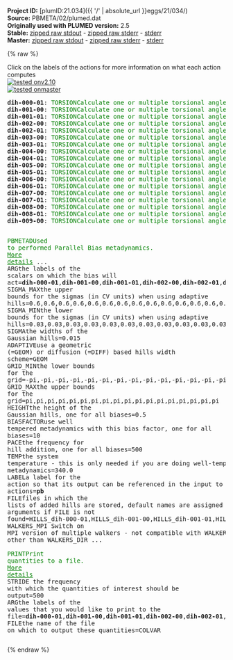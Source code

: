 **Project ID:** [plumID:21.034]({{ '/' | absolute_url }}eggs/21/034/)  
**Source:** PBMETA/02/plumed.dat  
**Originally used with PLUMED version:** 2.5  
**Stable:** [zipped raw stdout](plumed.dat.plumed.stdout.txt.zip) - [zipped raw stderr](plumed.dat.plumed.stderr.txt.zip) - [stderr](plumed.dat.plumed.stderr)  
**Master:** [zipped raw stdout](plumed.dat.plumed_master.stdout.txt.zip) - [zipped raw stderr](plumed.dat.plumed_master.stderr.txt.zip) - [stderr](plumed.dat.plumed_master.stderr)  

{% raw %}
<div class="plumedpreheader">
<div class="headerInfo" id="value_details_data/PBMETA/02/plumed.dat"> Click on the labels of the actions for more information on what each action computes </div>
<div class="containerBadge">
<div class="headerBadge"><a href="plumed.dat.plumed.stderr"><img src="https://img.shields.io/badge/v2.10-passing-green.svg" alt="tested onv2.10" /></a></div>
<div class="headerBadge"><a href="plumed.dat.plumed_master.stderr"><img src="https://img.shields.io/badge/master-passing-green.svg" alt="tested onmaster" /></a></div>
</div>
</div>
<pre class="plumedlisting">
<b name="data/PBMETA/02/plumed.datdih-000-01" onclick='showPath("data/PBMETA/02/plumed.dat","data/PBMETA/02/plumed.datdih-000-01","data/PBMETA/02/plumed.datdih-000-01","brown")'>dih-000-01</b>: <span class="plumedtooltip" style="color:green">TORSION<span class="right">Calculate one or multiple torsional angles. <a href="https://www.plumed.org/doc-master/user-doc/html/TORSION" style="color:green">More details</a><i></i></span></span> <span class="plumedtooltip">ATOMS<span class="right">the four atoms involved in the torsional angle<i></i></span></span>=1,5,22,24
<span style="display:none;" id="data/PBMETA/02/plumed.datdih-000-01">The TORSION action with label <b>dih-000-01</b> calculates the following quantities:<table  align="center" frame="void" width="95%" cellpadding="5%"><tr><td width="5%"><b> Quantity </b>  </td><td><b> Description </b> </td></tr><tr><td width="5%">dih-000-01.value</td><td>the TORSION involving these atoms</td></tr></table></span><b name="data/PBMETA/02/plumed.datdih-001-00" onclick='showPath("data/PBMETA/02/plumed.dat","data/PBMETA/02/plumed.datdih-001-00","data/PBMETA/02/plumed.datdih-001-00","brown")'>dih-001-00</b>: <span class="plumedtooltip" style="color:green">TORSION<span class="right">Calculate one or multiple torsional angles. <a href="https://www.plumed.org/doc-master/user-doc/html/TORSION" style="color:green">More details</a><i></i></span></span> <span class="plumedtooltip">ATOMS<span class="right">the four atoms involved in the torsional angle<i></i></span></span>=22,24,26,43
<span style="display:none;" id="data/PBMETA/02/plumed.datdih-001-00">The TORSION action with label <b>dih-001-00</b> calculates the following quantities:<table  align="center" frame="void" width="95%" cellpadding="5%"><tr><td width="5%"><b> Quantity </b>  </td><td><b> Description </b> </td></tr><tr><td width="5%">dih-001-00.value</td><td>the TORSION involving these atoms</td></tr></table></span><b name="data/PBMETA/02/plumed.datdih-001-01" onclick='showPath("data/PBMETA/02/plumed.dat","data/PBMETA/02/plumed.datdih-001-01","data/PBMETA/02/plumed.datdih-001-01","brown")'>dih-001-01</b>: <span class="plumedtooltip" style="color:green">TORSION<span class="right">Calculate one or multiple torsional angles. <a href="https://www.plumed.org/doc-master/user-doc/html/TORSION" style="color:green">More details</a><i></i></span></span> <span class="plumedtooltip">ATOMS<span class="right">the four atoms involved in the torsional angle<i></i></span></span>=24,26,43,45
<span style="display:none;" id="data/PBMETA/02/plumed.datdih-001-01">The TORSION action with label <b>dih-001-01</b> calculates the following quantities:<table  align="center" frame="void" width="95%" cellpadding="5%"><tr><td width="5%"><b> Quantity </b>  </td><td><b> Description </b> </td></tr><tr><td width="5%">dih-001-01.value</td><td>the TORSION involving these atoms</td></tr></table></span><b name="data/PBMETA/02/plumed.datdih-002-00" onclick='showPath("data/PBMETA/02/plumed.dat","data/PBMETA/02/plumed.datdih-002-00","data/PBMETA/02/plumed.datdih-002-00","brown")'>dih-002-00</b>: <span class="plumedtooltip" style="color:green">TORSION<span class="right">Calculate one or multiple torsional angles. <a href="https://www.plumed.org/doc-master/user-doc/html/TORSION" style="color:green">More details</a><i></i></span></span> <span class="plumedtooltip">ATOMS<span class="right">the four atoms involved in the torsional angle<i></i></span></span>=43,45,47,55
<span style="display:none;" id="data/PBMETA/02/plumed.datdih-002-00">The TORSION action with label <b>dih-002-00</b> calculates the following quantities:<table  align="center" frame="void" width="95%" cellpadding="5%"><tr><td width="5%"><b> Quantity </b>  </td><td><b> Description </b> </td></tr><tr><td width="5%">dih-002-00.value</td><td>the TORSION involving these atoms</td></tr></table></span><b name="data/PBMETA/02/plumed.datdih-002-01" onclick='showPath("data/PBMETA/02/plumed.dat","data/PBMETA/02/plumed.datdih-002-01","data/PBMETA/02/plumed.datdih-002-01","brown")'>dih-002-01</b>: <span class="plumedtooltip" style="color:green">TORSION<span class="right">Calculate one or multiple torsional angles. <a href="https://www.plumed.org/doc-master/user-doc/html/TORSION" style="color:green">More details</a><i></i></span></span> <span class="plumedtooltip">ATOMS<span class="right">the four atoms involved in the torsional angle<i></i></span></span>=45,47,55,57
<span style="display:none;" id="data/PBMETA/02/plumed.datdih-002-01">The TORSION action with label <b>dih-002-01</b> calculates the following quantities:<table  align="center" frame="void" width="95%" cellpadding="5%"><tr><td width="5%"><b> Quantity </b>  </td><td><b> Description </b> </td></tr><tr><td width="5%">dih-002-01.value</td><td>the TORSION involving these atoms</td></tr></table></span><b name="data/PBMETA/02/plumed.datdih-003-00" onclick='showPath("data/PBMETA/02/plumed.dat","data/PBMETA/02/plumed.datdih-003-00","data/PBMETA/02/plumed.datdih-003-00","brown")'>dih-003-00</b>: <span class="plumedtooltip" style="color:green">TORSION<span class="right">Calculate one or multiple torsional angles. <a href="https://www.plumed.org/doc-master/user-doc/html/TORSION" style="color:green">More details</a><i></i></span></span> <span class="plumedtooltip">ATOMS<span class="right">the four atoms involved in the torsional angle<i></i></span></span>=55,57,61,69
<span style="display:none;" id="data/PBMETA/02/plumed.datdih-003-00">The TORSION action with label <b>dih-003-00</b> calculates the following quantities:<table  align="center" frame="void" width="95%" cellpadding="5%"><tr><td width="5%"><b> Quantity </b>  </td><td><b> Description </b> </td></tr><tr><td width="5%">dih-003-00.value</td><td>the TORSION involving these atoms</td></tr></table></span><b name="data/PBMETA/02/plumed.datdih-003-01" onclick='showPath("data/PBMETA/02/plumed.dat","data/PBMETA/02/plumed.datdih-003-01","data/PBMETA/02/plumed.datdih-003-01","brown")'>dih-003-01</b>: <span class="plumedtooltip" style="color:green">TORSION<span class="right">Calculate one or multiple torsional angles. <a href="https://www.plumed.org/doc-master/user-doc/html/TORSION" style="color:green">More details</a><i></i></span></span> <span class="plumedtooltip">ATOMS<span class="right">the four atoms involved in the torsional angle<i></i></span></span>=57,61,69,71
<span style="display:none;" id="data/PBMETA/02/plumed.datdih-003-01">The TORSION action with label <b>dih-003-01</b> calculates the following quantities:<table  align="center" frame="void" width="95%" cellpadding="5%"><tr><td width="5%"><b> Quantity </b>  </td><td><b> Description </b> </td></tr><tr><td width="5%">dih-003-01.value</td><td>the TORSION involving these atoms</td></tr></table></span><b name="data/PBMETA/02/plumed.datdih-004-00" onclick='showPath("data/PBMETA/02/plumed.dat","data/PBMETA/02/plumed.datdih-004-00","data/PBMETA/02/plumed.datdih-004-00","brown")'>dih-004-00</b>: <span class="plumedtooltip" style="color:green">TORSION<span class="right">Calculate one or multiple torsional angles. <a href="https://www.plumed.org/doc-master/user-doc/html/TORSION" style="color:green">More details</a><i></i></span></span> <span class="plumedtooltip">ATOMS<span class="right">the four atoms involved in the torsional angle<i></i></span></span>=69,71,73,84
<span style="display:none;" id="data/PBMETA/02/plumed.datdih-004-00">The TORSION action with label <b>dih-004-00</b> calculates the following quantities:<table  align="center" frame="void" width="95%" cellpadding="5%"><tr><td width="5%"><b> Quantity </b>  </td><td><b> Description </b> </td></tr><tr><td width="5%">dih-004-00.value</td><td>the TORSION involving these atoms</td></tr></table></span><b name="data/PBMETA/02/plumed.datdih-004-01" onclick='showPath("data/PBMETA/02/plumed.dat","data/PBMETA/02/plumed.datdih-004-01","data/PBMETA/02/plumed.datdih-004-01","brown")'>dih-004-01</b>: <span class="plumedtooltip" style="color:green">TORSION<span class="right">Calculate one or multiple torsional angles. <a href="https://www.plumed.org/doc-master/user-doc/html/TORSION" style="color:green">More details</a><i></i></span></span> <span class="plumedtooltip">ATOMS<span class="right">the four atoms involved in the torsional angle<i></i></span></span>=71,73,84,86
<span style="display:none;" id="data/PBMETA/02/plumed.datdih-004-01">The TORSION action with label <b>dih-004-01</b> calculates the following quantities:<table  align="center" frame="void" width="95%" cellpadding="5%"><tr><td width="5%"><b> Quantity </b>  </td><td><b> Description </b> </td></tr><tr><td width="5%">dih-004-01.value</td><td>the TORSION involving these atoms</td></tr></table></span><b name="data/PBMETA/02/plumed.datdih-005-00" onclick='showPath("data/PBMETA/02/plumed.dat","data/PBMETA/02/plumed.datdih-005-00","data/PBMETA/02/plumed.datdih-005-00","brown")'>dih-005-00</b>: <span class="plumedtooltip" style="color:green">TORSION<span class="right">Calculate one or multiple torsional angles. <a href="https://www.plumed.org/doc-master/user-doc/html/TORSION" style="color:green">More details</a><i></i></span></span> <span class="plumedtooltip">ATOMS<span class="right">the four atoms involved in the torsional angle<i></i></span></span>=84,86,88,98
<span style="display:none;" id="data/PBMETA/02/plumed.datdih-005-00">The TORSION action with label <b>dih-005-00</b> calculates the following quantities:<table  align="center" frame="void" width="95%" cellpadding="5%"><tr><td width="5%"><b> Quantity </b>  </td><td><b> Description </b> </td></tr><tr><td width="5%">dih-005-00.value</td><td>the TORSION involving these atoms</td></tr></table></span><b name="data/PBMETA/02/plumed.datdih-005-01" onclick='showPath("data/PBMETA/02/plumed.dat","data/PBMETA/02/plumed.datdih-005-01","data/PBMETA/02/plumed.datdih-005-01","brown")'>dih-005-01</b>: <span class="plumedtooltip" style="color:green">TORSION<span class="right">Calculate one or multiple torsional angles. <a href="https://www.plumed.org/doc-master/user-doc/html/TORSION" style="color:green">More details</a><i></i></span></span> <span class="plumedtooltip">ATOMS<span class="right">the four atoms involved in the torsional angle<i></i></span></span>=86,88,98,100
<span style="display:none;" id="data/PBMETA/02/plumed.datdih-005-01">The TORSION action with label <b>dih-005-01</b> calculates the following quantities:<table  align="center" frame="void" width="95%" cellpadding="5%"><tr><td width="5%"><b> Quantity </b>  </td><td><b> Description </b> </td></tr><tr><td width="5%">dih-005-01.value</td><td>the TORSION involving these atoms</td></tr></table></span><b name="data/PBMETA/02/plumed.datdih-006-00" onclick='showPath("data/PBMETA/02/plumed.dat","data/PBMETA/02/plumed.datdih-006-00","data/PBMETA/02/plumed.datdih-006-00","brown")'>dih-006-00</b>: <span class="plumedtooltip" style="color:green">TORSION<span class="right">Calculate one or multiple torsional angles. <a href="https://www.plumed.org/doc-master/user-doc/html/TORSION" style="color:green">More details</a><i></i></span></span> <span class="plumedtooltip">ATOMS<span class="right">the four atoms involved in the torsional angle<i></i></span></span>=98,100,102,105
<span style="display:none;" id="data/PBMETA/02/plumed.datdih-006-00">The TORSION action with label <b>dih-006-00</b> calculates the following quantities:<table  align="center" frame="void" width="95%" cellpadding="5%"><tr><td width="5%"><b> Quantity </b>  </td><td><b> Description </b> </td></tr><tr><td width="5%">dih-006-00.value</td><td>the TORSION involving these atoms</td></tr></table></span><b name="data/PBMETA/02/plumed.datdih-006-01" onclick='showPath("data/PBMETA/02/plumed.dat","data/PBMETA/02/plumed.datdih-006-01","data/PBMETA/02/plumed.datdih-006-01","brown")'>dih-006-01</b>: <span class="plumedtooltip" style="color:green">TORSION<span class="right">Calculate one or multiple torsional angles. <a href="https://www.plumed.org/doc-master/user-doc/html/TORSION" style="color:green">More details</a><i></i></span></span> <span class="plumedtooltip">ATOMS<span class="right">the four atoms involved in the torsional angle<i></i></span></span>=100,102,105,107
<span style="display:none;" id="data/PBMETA/02/plumed.datdih-006-01">The TORSION action with label <b>dih-006-01</b> calculates the following quantities:<table  align="center" frame="void" width="95%" cellpadding="5%"><tr><td width="5%"><b> Quantity </b>  </td><td><b> Description </b> </td></tr><tr><td width="5%">dih-006-01.value</td><td>the TORSION involving these atoms</td></tr></table></span><b name="data/PBMETA/02/plumed.datdih-007-00" onclick='showPath("data/PBMETA/02/plumed.dat","data/PBMETA/02/plumed.datdih-007-00","data/PBMETA/02/plumed.datdih-007-00","brown")'>dih-007-00</b>: <span class="plumedtooltip" style="color:green">TORSION<span class="right">Calculate one or multiple torsional angles. <a href="https://www.plumed.org/doc-master/user-doc/html/TORSION" style="color:green">More details</a><i></i></span></span> <span class="plumedtooltip">ATOMS<span class="right">the four atoms involved in the torsional angle<i></i></span></span>=105,107,109,119
<span style="display:none;" id="data/PBMETA/02/plumed.datdih-007-00">The TORSION action with label <b>dih-007-00</b> calculates the following quantities:<table  align="center" frame="void" width="95%" cellpadding="5%"><tr><td width="5%"><b> Quantity </b>  </td><td><b> Description </b> </td></tr><tr><td width="5%">dih-007-00.value</td><td>the TORSION involving these atoms</td></tr></table></span><b name="data/PBMETA/02/plumed.datdih-007-01" onclick='showPath("data/PBMETA/02/plumed.dat","data/PBMETA/02/plumed.datdih-007-01","data/PBMETA/02/plumed.datdih-007-01","brown")'>dih-007-01</b>: <span class="plumedtooltip" style="color:green">TORSION<span class="right">Calculate one or multiple torsional angles. <a href="https://www.plumed.org/doc-master/user-doc/html/TORSION" style="color:green">More details</a><i></i></span></span> <span class="plumedtooltip">ATOMS<span class="right">the four atoms involved in the torsional angle<i></i></span></span>=107,109,119,121
<span style="display:none;" id="data/PBMETA/02/plumed.datdih-007-01">The TORSION action with label <b>dih-007-01</b> calculates the following quantities:<table  align="center" frame="void" width="95%" cellpadding="5%"><tr><td width="5%"><b> Quantity </b>  </td><td><b> Description </b> </td></tr><tr><td width="5%">dih-007-01.value</td><td>the TORSION involving these atoms</td></tr></table></span><b name="data/PBMETA/02/plumed.datdih-008-00" onclick='showPath("data/PBMETA/02/plumed.dat","data/PBMETA/02/plumed.datdih-008-00","data/PBMETA/02/plumed.datdih-008-00","brown")'>dih-008-00</b>: <span class="plumedtooltip" style="color:green">TORSION<span class="right">Calculate one or multiple torsional angles. <a href="https://www.plumed.org/doc-master/user-doc/html/TORSION" style="color:green">More details</a><i></i></span></span> <span class="plumedtooltip">ATOMS<span class="right">the four atoms involved in the torsional angle<i></i></span></span>=119,121,123,143
<span style="display:none;" id="data/PBMETA/02/plumed.datdih-008-00">The TORSION action with label <b>dih-008-00</b> calculates the following quantities:<table  align="center" frame="void" width="95%" cellpadding="5%"><tr><td width="5%"><b> Quantity </b>  </td><td><b> Description </b> </td></tr><tr><td width="5%">dih-008-00.value</td><td>the TORSION involving these atoms</td></tr></table></span><b name="data/PBMETA/02/plumed.datdih-008-01" onclick='showPath("data/PBMETA/02/plumed.dat","data/PBMETA/02/plumed.datdih-008-01","data/PBMETA/02/plumed.datdih-008-01","brown")'>dih-008-01</b>: <span class="plumedtooltip" style="color:green">TORSION<span class="right">Calculate one or multiple torsional angles. <a href="https://www.plumed.org/doc-master/user-doc/html/TORSION" style="color:green">More details</a><i></i></span></span> <span class="plumedtooltip">ATOMS<span class="right">the four atoms involved in the torsional angle<i></i></span></span>=121,123,143,145
<span style="display:none;" id="data/PBMETA/02/plumed.datdih-008-01">The TORSION action with label <b>dih-008-01</b> calculates the following quantities:<table  align="center" frame="void" width="95%" cellpadding="5%"><tr><td width="5%"><b> Quantity </b>  </td><td><b> Description </b> </td></tr><tr><td width="5%">dih-008-01.value</td><td>the TORSION involving these atoms</td></tr></table></span><b name="data/PBMETA/02/plumed.datdih-009-00" onclick='showPath("data/PBMETA/02/plumed.dat","data/PBMETA/02/plumed.datdih-009-00","data/PBMETA/02/plumed.datdih-009-00","brown")'>dih-009-00</b>: <span class="plumedtooltip" style="color:green">TORSION<span class="right">Calculate one or multiple torsional angles. <a href="https://www.plumed.org/doc-master/user-doc/html/TORSION" style="color:green">More details</a><i></i></span></span> <span class="plumedtooltip">ATOMS<span class="right">the four atoms involved in the torsional angle<i></i></span></span>=143,145,147,164

<span style="display:none;" id="data/PBMETA/02/plumed.datdih-009-00">The TORSION action with label <b>dih-009-00</b> calculates the following quantities:<table  align="center" frame="void" width="95%" cellpadding="5%"><tr><td width="5%"><b> Quantity </b>  </td><td><b> Description </b> </td></tr><tr><td width="5%">dih-009-00.value</td><td>the TORSION involving these atoms</td></tr></table></span><span class="plumedtooltip" style="color:green">PBMETAD<span class="right">Used to performed Parallel Bias metadynamics. <a href="https://www.plumed.org/doc-master/user-doc/html/PBMETAD" style="color:green">More details</a><i></i></span></span> ...
<span class="plumedtooltip">ARG<span class="right">the labels of the scalars on which the bias will act<i></i></span></span>=<b name="data/PBMETA/02/plumed.datdih-000-01">dih-000-01</b>,<b name="data/PBMETA/02/plumed.datdih-001-00">dih-001-00</b>,<b name="data/PBMETA/02/plumed.datdih-001-01">dih-001-01</b>,<b name="data/PBMETA/02/plumed.datdih-002-00">dih-002-00</b>,<b name="data/PBMETA/02/plumed.datdih-002-01">dih-002-01</b>,<b name="data/PBMETA/02/plumed.datdih-003-00">dih-003-00</b>,<b name="data/PBMETA/02/plumed.datdih-003-01">dih-003-01</b>,<b name="data/PBMETA/02/plumed.datdih-004-00">dih-004-00</b>,<b name="data/PBMETA/02/plumed.datdih-004-01">dih-004-01</b>,<b name="data/PBMETA/02/plumed.datdih-005-00">dih-005-00</b>,<b name="data/PBMETA/02/plumed.datdih-005-01">dih-005-01</b>,<b name="data/PBMETA/02/plumed.datdih-006-00">dih-006-00</b>,<b name="data/PBMETA/02/plumed.datdih-006-01">dih-006-01</b>,<b name="data/PBMETA/02/plumed.datdih-007-00">dih-007-00</b>,<b name="data/PBMETA/02/plumed.datdih-007-01">dih-007-01</b>,<b name="data/PBMETA/02/plumed.datdih-008-00">dih-008-00</b>,<b name="data/PBMETA/02/plumed.datdih-008-01">dih-008-01</b>,<b name="data/PBMETA/02/plumed.datdih-009-00">dih-009-00</b>
<span class="plumedtooltip">SIGMA_MAX<span class="right">the upper bounds for the sigmas (in CV units) when using adaptive hills<i></i></span></span>=0.6,0.6,0.6,0.6,0.6,0.6,0.6,0.6,0.6,0.6,0.6,0.6,0.6,0.6,0.6,0.6,0.6,0.6
<span class="plumedtooltip">SIGMA_MIN<span class="right">the lower bounds for the sigmas (in CV units) when using adaptive hills<i></i></span></span>=0.03,0.03,0.03,0.03,0.03,0.03,0.03,0.03,0.03,0.03,0.03,0.03,0.03,0.03,0.03,0.03,0.03,0.03
<span class="plumedtooltip">SIGMA<span class="right">the widths of the Gaussian hills<i></i></span></span>=0.015 <span class="plumedtooltip">ADAPTIVE<span class="right">use a geometric (=GEOM) or diffusion (=DIFF) based hills width scheme<i></i></span></span>=GEOM
<span class="plumedtooltip">GRID_MIN<span class="right">the lower bounds for the grid<i></i></span></span>=-pi,-pi,-pi,-pi,-pi,-pi,-pi,-pi,-pi,-pi,-pi,-pi,-pi,-pi,-pi,-pi,-pi,-pi
<span class="plumedtooltip">GRID_MAX<span class="right">the upper bounds for the grid<i></i></span></span>=pi,pi,pi,pi,pi,pi,pi,pi,pi,pi,pi,pi,pi,pi,pi,pi,pi,pi
<span class="plumedtooltip">HEIGHT<span class="right">the height of the Gaussian hills, one for all biases<i></i></span></span>=0.5 <span class="plumedtooltip">BIASFACTOR<span class="right">use well tempered metadynamics with this bias factor, one for all biases<i></i></span></span>=10 <span class="plumedtooltip">PACE<span class="right">the frequency for hill addition, one for all biases<i></i></span></span>=500
<span class="plumedtooltip">TEMP<span class="right">the system temperature - this is only needed if you are doing well-tempered metadynamics<i></i></span></span>=340.0
<span class="plumedtooltip">LABEL<span class="right">a label for the action so that its output can be referenced in the input to other actions<i></i></span></span>=<b name="data/PBMETA/02/plumed.datpb" onclick='showPath("data/PBMETA/02/plumed.dat","data/PBMETA/02/plumed.datpb","data/PBMETA/02/plumed.datpb","brown")'>pb</b>
<span class="plumedtooltip">FILE<span class="right">files in which the lists of added hills are stored, default names are assigned using arguments if FILE is not found<i></i></span></span>=HILLS_dih-000-01,HILLS_dih-001-00,HILLS_dih-001-01,HILLS_dih-002-00,HILLS_dih-002-01,HILLS_dih-003-00,HILLS_dih-003-01,HILLS_dih-004-00,HILLS_dih-004-01,HILLS_dih-005-00,HILLS_dih-005-01,HILLS_dih-006-00,HILLS_dih-006-01,HILLS_dih-007-00,HILLS_dih-007-01,HILLS_dih-008-00,HILLS_dih-008-01,HILLS_dih-009-00
<span class="plumedtooltip">WALKERS_MPI<span class="right"> Switch on MPI version of multiple walkers - not compatible with WALKERS_* options other than WALKERS_DIR<i></i></span></span>
...
<br/><span style="display:none;" id="data/PBMETA/02/plumed.datpb">The PBMETAD action with label <b>pb</b> calculates the following quantities:<table  align="center" frame="void" width="95%" cellpadding="5%"><tr><td width="5%"><b> Quantity </b>  </td><td><b> Description </b> </td></tr><tr><td width="5%">pb.bias</td><td>the instantaneous value of the bias potential</td></tr></table></span><span class="plumedtooltip" style="color:green">PRINT<span class="right">Print quantities to a file. <a href="https://www.plumed.org/doc-master/user-doc/html/PRINT" style="color:green">More details</a><i></i></span></span> <span class="plumedtooltip">STRIDE<span class="right"> the frequency with which the quantities of interest should be output<i></i></span></span>=500 <span class="plumedtooltip">ARG<span class="right">the labels of the values that you would like to print to the file<i></i></span></span>=<b name="data/PBMETA/02/plumed.datdih-000-01">dih-000-01</b>,<b name="data/PBMETA/02/plumed.datdih-001-00">dih-001-00</b>,<b name="data/PBMETA/02/plumed.datdih-001-01">dih-001-01</b>,<b name="data/PBMETA/02/plumed.datdih-002-00">dih-002-00</b>,<b name="data/PBMETA/02/plumed.datdih-002-01">dih-002-01</b>,<b name="data/PBMETA/02/plumed.datdih-003-00">dih-003-00</b>,<b name="data/PBMETA/02/plumed.datdih-003-01">dih-003-01</b>,<b name="data/PBMETA/02/plumed.datdih-004-00">dih-004-00</b>,<b name="data/PBMETA/02/plumed.datdih-004-01">dih-004-01</b>,<b name="data/PBMETA/02/plumed.datdih-005-00">dih-005-00</b>,<b name="data/PBMETA/02/plumed.datdih-005-01">dih-005-01</b>,<b name="data/PBMETA/02/plumed.datdih-006-00">dih-006-00</b>,<b name="data/PBMETA/02/plumed.datdih-006-01">dih-006-01</b>,<b name="data/PBMETA/02/plumed.datdih-007-00">dih-007-00</b>,<b name="data/PBMETA/02/plumed.datdih-007-01">dih-007-01</b>,<b name="data/PBMETA/02/plumed.datdih-008-00">dih-008-00</b>,<b name="data/PBMETA/02/plumed.datdih-008-01">dih-008-01</b>,<b name="data/PBMETA/02/plumed.datdih-009-00">dih-009-00</b>,<b name="data/PBMETA/02/plumed.datpb">pb.bias</b> <span class="plumedtooltip">FILE<span class="right">the name of the file on which to output these quantities<i></i></span></span>=COLVAR
</pre>
{% endraw %}
